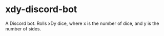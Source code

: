 # xdy-discord-bot
A Discord bot. Rolls xDy dice, where x is the number of dice, and y is the number of sides.
